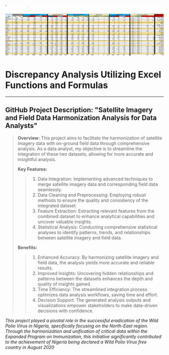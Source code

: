 .![analysis summary](https://github.com/yuenfu001/Descripancy-Analysis/blob/main/descripancy%20analysis.png)
# Discrepancy Analysis Utilizing Excel Functions and Formulas
___
## GitHub Project Description: "Satellite Imagery and Field Data Harmonization Analysis for Data Analysts"

>**Overview:**
>This project aims to facilitate the harmonization of satellite imagery data with on-ground field data through comprehensive analysis. 
>As a data analyst, my objective is to streamline the integration of these two datasets, allowing for more accurate and insightful analysis.
>
> **Key Features:**
>
>> 1. Data Integration: Implementing advanced techniques to merge satellite imagery data and corresponding field data seamlessly.
>> 2. Data Cleaning and Preprocessing: Employing robust methods to ensure the quality and consistency of the integrated dataset.
>> 3. Feature Extraction: Extracting relevant features from the combined dataset to enhance analytical capabilities and uncover valuable insights.
>> 4. Statistical Analysis: Conducting comprehensive statistical analyses to identify patterns, trends, and relationships between satellite imagery and field data.
>
>**Benefits:**
>
>> 1. Enhanced Accuracy: By harmonizing satellite imagery and field data, the analysis yields more accurate and reliable results.
>> 2. Improved Insights: Uncovering hidden relationships and patterns between the datasets enhances the depth and quality of insights gained.
>> 3. Time Efficiency: The streamlined integration process optimizes data analysis workflows, saving time and effort.
>> 4. Decision Support: The generated analysis outputs and visualizations empower stakeholders to make data-driven decisions with confidence.

*This project played a pivotal role in the successful eradication of the Wild Polio Virus in Nigeria, specifically focusing on the North-East region. Through the harmonization and unification of critical data within the Expanded Program on Immunization, this initiative significantly contributed to the achievement of Nigeria being declared a Wild Polio Virus free country in August 2020*


